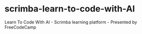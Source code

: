 # scrimba-learn-to-code-with-AI
Learn To Code With AI - Scrimba learning platform - Presented by FreeCodeCamp
